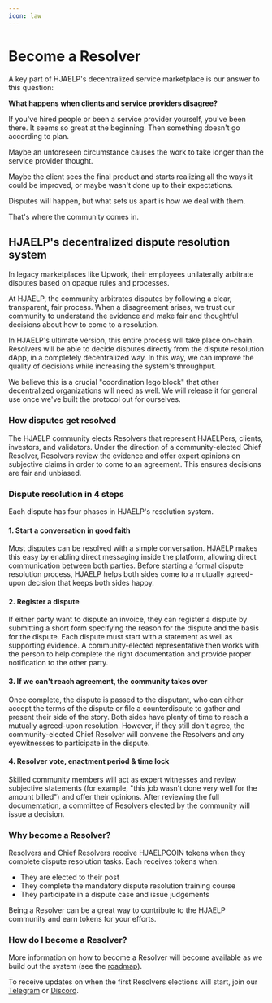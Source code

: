 ```yaml
---
icon: law
---
```


# Become a Resolver

A key part of HJAELP's decentralized service marketplace is our answer to this question: 

**What happens when clients and service providers disagree?**

If you've hired people or been a service provider yourself, you've been there. It seems so great at the beginning. Then something doesn't go according to plan.

Maybe an unforeseen circumstance causes the work to take longer than the service provider thought.

Maybe the client sees the final product and starts realizing all the ways it could be improved, or maybe wasn't done up to their expectations.

Disputes will happen, but what sets us apart is how we deal with them.

That's where the community comes in.

## HJAELP's decentralized dispute resolution system

In legacy marketplaces like Upwork, their employees unilaterally arbitrate disputes based on opaque rules and processes. 

At HJAELP, the community arbitrates disputes by following a clear, transparent, fair process. When a disagreement arises, we trust our community to understand the evidence and make fair and thoughtful decisions about how to come to a resolution.

In HJAELP's ultimate version, this entire process will take place on-chain. Resolvers will be able to decide disputes directly from the dispute resolution dApp, in a completely decentralized way. In this way, we can improve the quality of decisions while increasing the system's throughput.

We believe this is a crucial "coordination lego block" that other decentralized organizations will need as well. We will release it for general use once we've built the protocol out for ourselves.

### How disputes get resolved

The HJAELP community elects Resolvers that represent HJAELPers, clients, investors, and validators. Under the direction of a community-elected Chief Resolver, Resolvers review the evidence and offer expert opinions on subjective claims in order to come to an agreement. This ensures decisions are fair and unbiased. 

### Dispute resolution in 4 steps

Each dispute has four phases in HJAELP's resolution system.

#### 1. Start a conversation in good faith
Most disputes can be resolved with a simple conversation. HJAELP makes this easy by enabling direct messaging inside the platform, allowing direct communication between both parties. Before starting a formal dispute resolution process, HJAELP helps both sides come to a mutually agreed-upon decision that keeps both sides happy.

#### 2. Register a dispute
If either party want to dispute an invoice, they can register a dispute by submitting a short form specifying the reason for the dispute and the basis for the dispute. Each dispute must start with a statement as well as supporting evidence. A community-elected representative then works with the person to help complete the right documentation and provide proper notification to the other party.

#### 3. If we can't reach agreement, the community takes over
Once complete, the dispute is passed to the disputant, who can either accept the terms of the dispute or file a counterdispute to gather and present their side of the story. Both sides have plenty of time to reach a mutually agreed-upon resolution. However, if they still don't agree, the community-elected Chief Resolver will convene the Resolvers and any eyewitnesses to participate in the dispute.

#### 4. Resolver vote, enactment period & time lock
Skilled community members will act as expert witnesses and review subjective statements (for example, "this job wasn't done very well for the amount billed") and offer their opinions. After reviewing the full documentation, a committee of Resolvers elected by the community will issue a decision.

### Why become a Resolver?

Resolvers and Chief Resolvers receive HJAELPCOIN tokens when they complete dispute resolution tasks. Each receives tokens when:
- They are elected to their post
- They complete the mandatory dispute resolution training course
- They participate in a dispute case and issue judgements

Being a Resolver can be a great way to contribute to the HJAELP community and earn tokens for your efforts.

### How do I become a Resolver?

More information on how to become a Resolver will become available as we build out the system (see the [roadmap](./roadmap.md)).

To receive updates on when the first Resolvers elections will start, join our [Telegram](https://t.me/hjaelpcoin) or [Discord](https://discord.gg/z75zHQssFH).